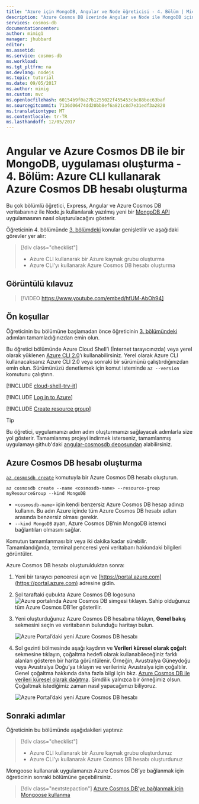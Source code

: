 ```yaml
---
title: "Azure için MongoDB, Angular ve Node öğreticisi - 4. Bölüm | Microsoft Belgeleri"
description: "Azure Cosmos DB üzerinde Angular ve Node ile MongoDB için kullandığınız aynı API'leri kullanarak bir MongoDB uygulaması oluşturma öğreticisi dizisinin 4. bölümü"
services: cosmos-db
documentationcenter: 
author: mimig1
manager: jhubbard
editor: 
ms.assetid: 
ms.service: cosmos-db
ms.workload: 
ms.tgt_pltfrm: na
ms.devlang: nodejs
ms.topic: tutorial
ms.date: 09/05/2017
ms.author: mimig
ms.custom: mvc
ms.openlocfilehash: 60154b9f0a27b1255022f455453cbc88bec63baf
ms.sourcegitcommit: 7136d06474dd20bb8ef6a821c8d7e31edf3a2820
ms.translationtype: MT
ms.contentlocale: tr-TR
ms.lasthandoff: 12/05/2017
---
```

# <a name="create-a-mongodb-app-with-angular-and-azure-cosmos-db---part-4-create-an-azure-cosmos-db-account-using-the-azure-cli"></a>Angular ve Azure Cosmos DB ile bir MongoDB, uygulaması oluşturma - 4. Bölüm: Azure CLI kullanarak Azure Cosmos DB hesabı oluşturma

Bu çok bölümlü öğretici, Express, Angular ve Azure Cosmos DB veritabanınız ile Node.js kullanılarak yazılmış yeni bir [MongoDB API](mongodb-introduction.md) uygulamasının nasıl oluşturulacağını gösterir.

Öğreticinin 4. bölümünde [3. bölümdeki](tutorial-develop-mongodb-nodejs-part3.md) konular genişletilir ve aşağıdaki görevler yer alır:

> [!div class="checklist"]
> * Azure CLI kullanarak bir Azure kaynak grubu oluşturma
> * Azure CLI’yı kullanarak Azure Cosmos DB hesabı oluşturma

## <a name="video-walkthrough"></a>Görüntülü kılavuz

> [!VIDEO https://www.youtube.com/embed/hfUM-AbOh94]

## <a name="prerequisites"></a>Ön koşullar

Öğreticinin bu bölümüne başlamadan önce öğreticinin [3. bölümündeki](tutorial-develop-mongodb-nodejs-part3.md) adımları tamamladığınızdan emin olun. 

Bu öğretici bölümünde Azure Cloud Shell’i (İnternet tarayıcınızda) veya yerel olarak yüklenen [Azure CLI 2.0](https://docs.microsoft.com/cli/azure/install-azure-cli)’ı kullanabilirsiniz. Yerel olarak Azure CLI kullanacaksanız Azure CLI 2.0 veya sonraki bir sürümünü çalıştırdığınızdan emin olun. Sürümünüzü denetlemek için komut isteminde `az --version` komutunu çalıştırın. 

[!INCLUDE [cloud-shell-try-it](../../includes/cloud-shell-try-it.md)]

[!INCLUDE [Log in to Azure](../../includes/login-to-azure.md)]

[!INCLUDE [Create resource group](../../includes/app-service-web-create-resource-group.md)]

> [!TIP]
> Bu öğretici, uygulamanızı adım adım oluşturmanızı sağlayacak adımlarla size yol gösterir. Tamamlanmış projeyi indirmek isterseniz, tamamlanmış uygulamayı github'daki [angular-cosmosdb deposundan](https://github.com/Azure-Samples/angular-cosmosdb) alabilirsiniz.

## <a name="create-an-azure-cosmos-db-account"></a>Azure Cosmos DB hesabı oluşturma

[`az cosmosdb create`](/cli/azure/cosmosdb#create) komutuyla bir Azure Cosmos DB hesabı oluşturun.

```azurecli-interactive
az cosmosdb create --name <cosmosdb-name> --resource-group myResourceGroup --kind MongoDB
```

* `<cosmosdb-name>` için kendi benzersiz Azure Cosmos DB hesap adınızı kullanın. Bu adın Azure içinde tüm Azure Cosmos DB hesabı adları arasında benzersiz olması gerekir.
* `--kind MongoDB` ayarı, Azure Cosmos DB’nin MongoDB istemci bağlantıları olmasını sağlar.

Komutun tamamlanması bir veya iki dakika kadar sürebilir. Tamamlandığında, terminal penceresi yeni veritabanı hakkındaki bilgileri görüntüler. 

Azure Cosmos DB hesabı oluşturulduktan sonra:
1. Yeni bir tarayıcı penceresi açın ve [https://portal.azure.com](https://portal.azure.com) adresine gidin.
1. Sol taraftaki çubukta Azure Cosmos DB logosuna ![Azure portalında Azure Cosmos DB simgesi](./media/tutorial-develop-mongodb-nodejs-part4/azure-cosmos-db-icon.png) tıklayın. Sahip olduğunuz tüm Azure Cosmos DB’ler gösterilir.
1. Yeni oluşturduğunuz Azure Cosmos DB hesabına tıklayın, **Genel bakış** sekmesini seçin ve veritabanın bulunduğu haritayı bulun. 

    ![Azure Portal’daki yeni Azure Cosmos DB hesabı](./media/tutorial-develop-mongodb-nodejs-part4/azure-cosmos-db-angular-portal.png)

4. Sol gezinti bölmesinde aşağı kaydırın ve **Verileri küresel olarak çoğalt** sekmesine tıklayın, çoğaltma hedefi olarak kullanabileceğiniz farklı alanları gösteren bir harita görüntülenir. Örneğin, Avustralya Güneydoğu veya Avustralya Doğu’ya tıklayın ve verileriniz Avustralya için çoğaltılır. Genel çoğaltma hakkında daha fazla bilgi için bkz. [Azure Cosmos DB ile verileri küresel olarak dağıtma](distribute-data-globally.md). Şimdilik yalnızca bir örneğimiz olsun. Çoğaltmak istediğimiz zaman nasıl yapacağımızı biliyoruz.

    ![Azure Portal’daki yeni Azure Cosmos DB hesabı](./media/tutorial-develop-mongodb-nodejs-part4/azure-cosmos-db-replicate-portal.png)

## <a name="next-steps"></a>Sonraki adımlar

Öğreticinin bu bölümünde aşağıdakileri yaptınız:

> [!div class="checklist"]
> * Azure CLI kullanarak bir Azure kaynak grubu oluşturdunuz
> * Azure CLI’yı kullanarak Azure Cosmos DB hesabı oluşturdunuz

Mongoose kullanarak uygulamanızı Azure Cosmos DB’ye bağlanmak için öğreticinin sonraki bölümüne geçebilirsiniz.

> [!div class="nextstepaction"]
> [Azure Cosmos DB’ye bağlanmak için Mongoose kullanma](tutorial-develop-mongodb-nodejs-part5.md)
